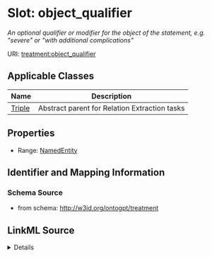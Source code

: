 # Slot: object_qualifier
_An optional qualifier or modifier for the object of the statement, e.g. "severe" or "with additional complications"_


URI: [treatment:object_qualifier](http://w3id.org/ontogpt/treatments/object_qualifier)



<!-- no inheritance hierarchy -->




## Applicable Classes

| Name | Description |
| --- | --- |
[Triple](Triple.md) | Abstract parent for Relation Extraction tasks






## Properties

* Range: [NamedEntity](NamedEntity.md)







## Identifier and Mapping Information







### Schema Source


* from schema: http://w3id.org/ontogpt/treatment




## LinkML Source

<details>
```yaml
name: object_qualifier
description: An optional qualifier or modifier for the object of the statement, e.g.
  "severe" or "with additional complications"
from_schema: http://w3id.org/ontogpt/treatment
rank: 1000
alias: object_qualifier
owner: Triple
domain_of:
- Triple
range: NamedEntity

```
</details>